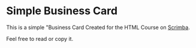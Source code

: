 # Simple Business Card
This is a simple "Business Card Created for the HTML Course on [Scrimba](https://scrimba.com/learn-html-and-css-c0p).

Feel free to read or copy it.
